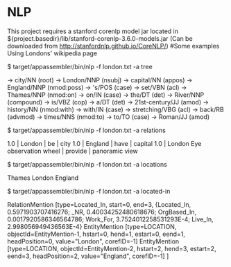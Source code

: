 # NLP
This project requires a stanford corenlp model jar located in ${project.basedir}/lib/stanford-corenlp-3.6.0-models.jar (Can be downloaded from http://stanfordnlp.github.io/CoreNLP/)
#Some examples
Using Londons' wikipedia page

$ target/appassembler/bin/nlp -f london.txt -a tree

-> city/NN (root)
  -> London/NNP (nsubj)
    -> capital/NN (appos)
      -> England/NNP (nmod:poss)
        -> 's/POS (case)
      -> set/VBN (acl)
        -> Thames/NNP (nmod:on)
          -> on/IN (case)
          -> the/DT (det)
          -> River/NNP (compound)
  -> is/VBZ (cop)
  -> a/DT (det)
  -> 21st-century/JJ (amod)
  -> history/NN (nmod:with)
    -> with/IN (case)
    -> stretching/VBG (acl)
      -> back/RB (advmod)
      -> times/NNS (nmod:to)
        -> to/TO (case)
        -> Roman/JJ (amod)

$ target/appassembler/bin/nlp -f london.txt -a relations

1.0 | London | be | city
1.0 | England | have | capital
1.0 | London Eye observation wheel | provide | panoramic view

$ target/appassembler/bin/nlp -f london.txt -a locations

Thames
London
England

$ target/appassembler/bin/nlp -f london.txt -a located-in

RelationMention [type=Located_In, start=0, end=3, {Located_In, 0.5971903707416276; _NR, 0.40034252480618676; OrgBased_In, 0.0017920586346564786; Work_For, 3.7524012258531293E-4; Live_In, 2.998056949436563E-4}
	EntityMention [type=LOCATION, objectId=EntityMention-1, hstart=0, hend=1, estart=0, eend=1, headPosition=0, value="London", corefID=-1]
	EntityMention [type=LOCATION, objectId=EntityMention-2, hstart=2, hend=3, estart=2, eend=3, headPosition=2, value="England", corefID=-1]
]
